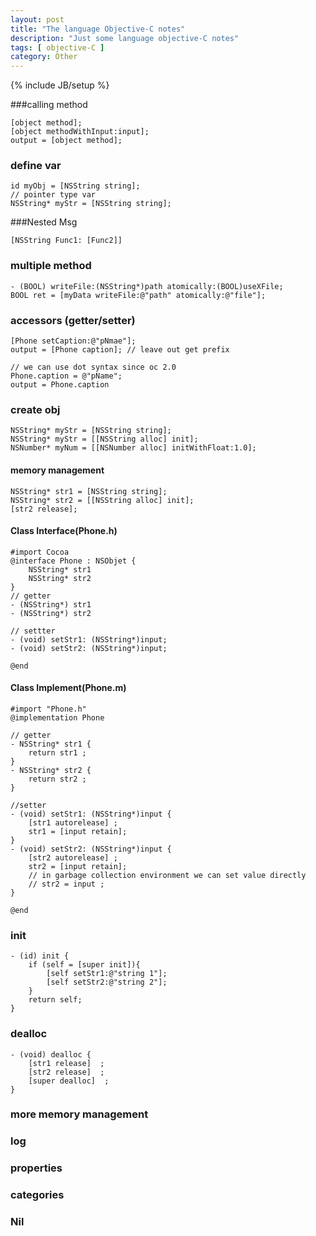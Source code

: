 ```yaml
---
layout: post
title: "The language Objective-C notes"
description: "Just some language objective-C notes"
tags: [ objective-C ]
category: Other
---
```

{% include JB/setup %}

###calling method

    [object method];
    [object methodWithInput:input];
    output = [object method];

### define var

    id myObj = [NSString string];
    // pointer type var
    NSString* myStr = [NSString string]; 

###Nested Msg

    [NSString Func1: [Func2]]
    
### multiple method

    - (BOOL) writeFile:(NSString*)path atomically:(BOOL)useXFile;
    BOOL ret = [myData writeFile:@"path" atomically:@"file"];
    
### accessors (getter/setter)

    [Phone setCaption:@"pNmae"];
    output = [Phone caption]; // leave out get prefix

    // we can use dot syntax since oc 2.0
    Phone.caption = @"pName";
    output = Phone.caption

### create obj

    NSString* myStr = [NSString string];
    NSString* myStr = [[NSString alloc] init];
    NSNumber* myNum = [[NSNumber alloc] initWithFloat:1.0];
    
#### memory management

    NSString* str1 = [NSString string];
    NSString* str2 = [[NSString alloc] init];
    [str2 release];

#### Class Interface(Phone.h)

    #import Cocoa
    @interface Phone : NSObjet {
        NSString* str1
        NSString* str2
    }
    // getter
    - (NSString*) str1
    - (NSString*) str2

    // settter
    - (void) setStr1: (NSString*)input;
    - (void) setStr2: (NSString*)input;

    @end

#### Class Implement(Phone.m)

    #import "Phone.h"
    @implementation Phone 

    // getter
    - NSString* str1 {
        return str1 ;
    }
    - NSString* str2 {
        return str2 ;
    }

    //setter
    - (void) setStr1: (NSString*)input {
        [str1 autorelease] ;
        str1 = [input retain];
    }
    - (void) setStr2: (NSString*)input {
        [str2 autorelease] ;
        str2 = [input retain];
        // in garbage collection environment we can set value directly
        // str2 = input ;
    }

    @end

### init

    - (id) init {
        if (self = [super init]){
            [self setStr1:@"string 1"];
            [self setStr2:@"string 2"];
        }
        return self;
    }

### dealloc   

    - (void) dealloc {
        [str1 release]  ;
        [str2 release]  ;
        [super dealloc]  ;
    }

### more memory management
### log
### properties
### categories
### Nil
